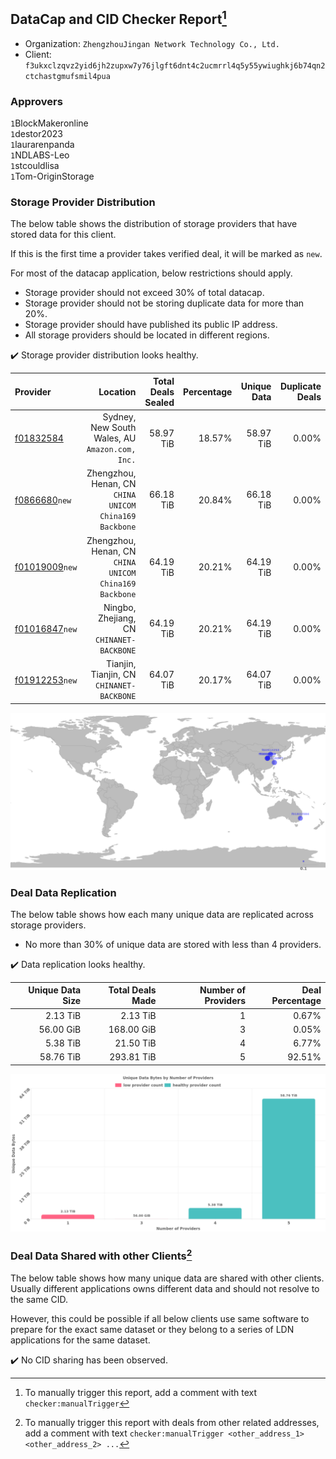 ## DataCap and CID Checker Report[^1]
 - Organization: `ZhengzhouJingan Network Technology Co., Ltd.`
 - Client: `f3ukxclzqvz2yid6jh2zupxw7y76jlgft6dnt4c2ucmrrl4q5y55ywiughkj6b74qn2ctchastgmufsmil4pua`
### Approvers
`1`BlockMakeronline<br/>`1`destor2023<br/>`1`laurarenpanda<br/>`1`NDLABS-Leo<br/>`1`stcouldlisa<br/>`1`Tom-OriginStorage

### Storage Provider Distribution
The below table shows the distribution of storage providers that have stored data for this client.

If this is the first time a provider takes verified deal, it will be marked as `new`.

For most of the datacap application, below restrictions should apply.
 - Storage provider should not exceed 30% of total datacap.
 - Storage provider should not be storing duplicate data for more than 20%.
 - Storage provider should have published its public IP address.
 - All storage providers should be located in different regions.

✔️ Storage provider distribution looks healthy.

| Provider                                                    |                                                  Location | Total Deals Sealed | Percentage | Unique Data | Duplicate Deals |
| :---------------------------------------------------------- | --------------------------------------------------------: | -----------------: | ---------: | ----------: | --------------: |
| [f01832584](https://filfox.info/en/address/f01832584)       |        Sydney, New South Wales, AU<br/>`Amazon.com, Inc.` |          58.97 TiB |     18.57% |   58.97 TiB |           0.00% |
| [f0866680](https://filfox.info/en/address/f0866680)`new`    | Zhengzhou, Henan, CN<br/>`CHINA UNICOM China169 Backbone` |          66.18 TiB |     20.84% |   66.18 TiB |           0.00% |
| [f01019009](https://filfox.info/en/address/f01019009)`new`  | Zhengzhou, Henan, CN<br/>`CHINA UNICOM China169 Backbone` |          64.19 TiB |     20.21% |   64.19 TiB |           0.00% |
| [f01016847](https://filfox.info/en/address/f01016847)`new`  |              Ningbo, Zhejiang, CN<br/>`CHINANET-BACKBONE` |          64.19 TiB |     20.21% |   64.19 TiB |           0.00% |
| [f01912253](https://filfox.info/en/address/f01912253)`new`  |              Tianjin, Tianjin, CN<br/>`CHINANET-BACKBONE` |          64.07 TiB |     20.17% |   64.07 TiB |           0.00% |

<img src="https://raw.githubusercontent.com/data-preservation-programs/filplus-checker-assets/main/filecoin-project/filecoin-plus-large-datasets/issues/1679/1688778853132.png"/>

### Deal Data Replication
The below table shows how each many unique data are replicated across storage providers.

- No more than 30% of unique data are stored with less than 4 providers.

✔️ Data replication looks healthy.

| Unique Data Size | Total Deals Made | Number of Providers | Deal Percentage |
| ---------------: | ---------------: | ------------------: | --------------: |
|         2.13 TiB |         2.13 TiB |                   1 |           0.67% |
|        56.00 GiB |       168.00 GiB |                   3 |           0.05% |
|         5.38 TiB |        21.50 TiB |                   4 |           6.77% |
|        58.76 TiB |       293.81 TiB |                   5 |          92.51% |

<img src="https://raw.githubusercontent.com/data-preservation-programs/filplus-checker-assets/main/filecoin-project/filecoin-plus-large-datasets/issues/1679/1688778854284.png"/>

### Deal Data Shared with other Clients[^3]
The below table shows how many unique data are shared with other clients.
Usually different applications owns different data and should not resolve to the same CID.

However, this could be possible if all below clients use same software to prepare for the exact same dataset or they belong to a series of LDN applications for the same dataset.

✔️ No CID sharing has been observed.

[^1]: To manually trigger this report, add a comment with text `checker:manualTrigger`

[^2]: Deals from those addresses are combined into this report as they are specified with `checker:manualTrigger`

[^3]: To manually trigger this report with deals from other related addresses, add a comment with text `checker:manualTrigger <other_address_1> <other_address_2> ...`

